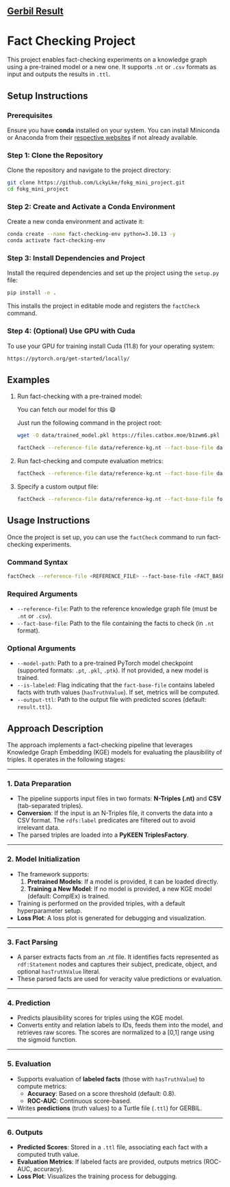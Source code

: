 ## [Gerbil Result](http://gerbil-kbc.aksw.org/gerbil/experiment?id=202501140061)


# Fact Checking Project

This project enables fact-checking experiments on a knowledge graph using a pre-trained model or a new one. It supports `.nt` or `.csv` formats as input and outputs the results in `.ttl`.

## Setup Instructions

### Prerequisites

Ensure you have **conda** installed on your system. You can install Miniconda or Anaconda from their [respective websites](https://www.anaconda.com/download/success) if not already available.

### Step 1: Clone the Repository

Clone the repository and navigate to the project directory:

```bash
git clone https://github.com/LckyLke/fokg_mini_project.git
cd fokg_mini_project
```

### Step 2: Create and Activate a Conda Environment

Create a new conda environment and activate it:

```bash
conda create --name fact-checking-env python=3.10.13 -y
conda activate fact-checking-env
```

### Step 3: Install Dependencies and Project

Install the required dependencies and set up the project using the `setup.py` file:

```bash
pip install -e .
```

This installs the project in editable mode and registers the `factCheck` command.

### Step 4: (Optional) Use GPU with Cuda

To use your GPU for training install Cuda (11.8) for your operating system:

```bash
https://pytorch.org/get-started/locally/
```

## Examples

1. Run fact-checking with a pre-trained model:
   
   You can fetch our model for this 😄

   Just run the following command in the project root:
   ```bash
   wget -O data/trained_model.pkl https://files.catbox.moe/b1zwm6.pkl
   ```
   ```bash
   factCheck --reference-file data/reference-kg.nt --fact-base-file data/fokg-sw-test-2024.nt --model-path data/trained_model.pkl
   ```

3. Run fact-checking and compute evaluation metrics:
   ```bash
   factCheck --reference-file data/reference-kg.nt --fact-base-file data/fokg-sw-train-2024.nt --is-labeled
   ```

4. Specify a custom output file:
   ```bash
   factCheck --reference-file data/reference-kg.nt --fact-base-file fokg-sw-test-2024.nt --output-ttl results.ttl
   ```

## Usage Instructions

Once the project is set up, you can use the `factCheck` command to run fact-checking experiments.

### Command Syntax

```bash
factCheck --reference-file <REFERENCE_FILE> --fact-base-file <FACT_BASE_FILE> [OPTIONS]
```

### Required Arguments

- `--reference-file`: Path to the reference knowledge graph file (must be `.nt` or `.csv`).
- `--fact-base-file`: Path to the file containing the facts to check (in `.nt` format).

### Optional Arguments

- `--model-path`: Path to a pre-trained PyTorch model checkpoint (supported formats: `.pt`, `.pkl`, `.ptk`). If not provided, a new model is trained.
- `--is-labeled`: Flag indicating that the `fact-base-file` contains labeled facts with truth values (`hasTruthValue`). If set, metrics will be computed.
- `--output-ttl`: Path to the output file with predicted scores (default: `result.ttl`).

## Approach Description

The approach implements a fact-checking pipeline that leverages Knowledge Graph Embedding (KGE) models for evaluating the plausibility of triples. It operates in the following stages:

---

### **1. Data Preparation**
- The pipeline supports input files in two formats: **N-Triples (.nt)** and **CSV** (tab-separated triples).
- **Conversion**: If the input is an N-Triples file, it converts the data into a CSV format. The `rdfs:label` predicates are filtered out to avoid irrelevant data.
- The parsed triples are loaded into a **PyKEEN TriplesFactory**.

---

### **2. Model Initialization**
- The framework supports:
  1. **Pretrained Models**: If a model is provided, it can be loaded directly.
  2. **Training a New Model**: If no model is provided, a new KGE model (default: ComplEx) is trained.
- Training is performed on the provided triples, with a default hyperparameter setup.
- **Loss Plot**: A loss plot is generated for debugging and visualization.

---

### **3. Fact Parsing**
- A parser extracts facts from an .nt file. It identifies facts represented as `rdf:Statement` nodes and captures their subject, predicate, object, and optional `hasTruthValue` literal.
- These parsed facts are used for veracity value predictions or evaluation.

---

### **4. Prediction**
- Predicts plausibility scores for triples using the KGE model.
- Converts entity and relation labels to IDs, feeds them into the model, and retrieves raw scores. The scores are normalized to a [0,1] range using the sigmoid function.

---

### **5. Evaluation**
- Supports evaluation of **labeled facts** (those with `hasTruthValue`) to compute metrics:
  - **Accuracy**: Based on a score threshold (default: 0.8).
  - **ROC-AUC**: Continuous score-based.
- Writes **predictions** (truth values) to a Turtle file (`.ttl`) for GERBIL.

---

### **6. Outputs**
- **Predicted Scores**: Stored in a `.ttl` file, associating each fact with a computed truth value.
- **Evaluation Metrics**: If labeled facts are provided, outputs metrics (ROC-AUC, accuracy).
- **Loss Plot**: Visualizes the training process for debugging.


